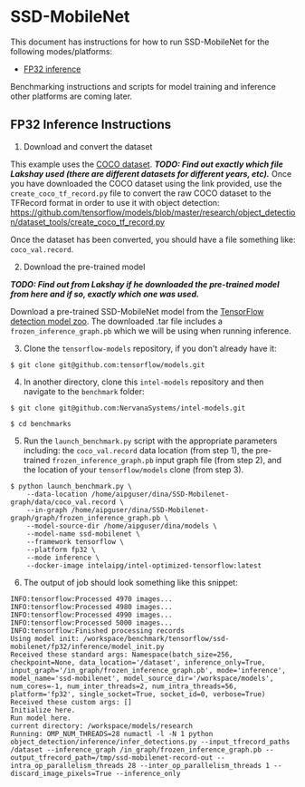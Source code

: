 # SSD-MobileNet

This document has instructions for how to run SSD-MobileNet for the
following modes/platforms:
* [FP32 inference](#fp32-inference-instructions)

Benchmarking instructions and scripts for model training and inference
other platforms are coming later.

## FP32 Inference Instructions

1. Download and convert the dataset

This example uses the [COCO dataset](http://cocodataset.org/#home).
**_TODO: Find out exactly which file Lakshay used (there are different
datasets for different years, etc)._**
Once you have downloaded the COCO dataset using the link provided, use
the `create_coco_tf_record.py` file to convert the raw COCO dataset to
the TFRecord format in order to use it with object detection:
https://github.com/tensorflow/models/blob/master/research/object_detection/dataset_tools/create_coco_tf_record.py

Once the dataset has been converted, you should have a file something
like: `coco_val.record`.

2. Download the pre-trained model

**_TODO: Find out from Lakshay if he downloaded the pre-trained model from
here and if so, exactly which one was used._**

Download a pre-trained SSD-MobileNet model from the
[TensorFlow detection model zoo](https://github.com/tensorflow/models/blob/master/research/object_detection/g3doc/detection_model_zoo.md#coco-trained-models).
The downloaded .tar file includes a `frozen_inference_graph.pb` which we
will be using when running inference.

3. Clone the `tensorflow-models` repository, if you don't already have
it:

```
$ git clone git@github.com:tensorflow/models.git
```

4. In another directory, clone this `intel-models` repository and then
navigate to the `benchmark` folder:

```
$ git clone git@github.com:NervanaSystems/intel-models.git

$ cd benchmarks
```

5. Run the `launch_benchmark.py` script with the appropriate parameters
including: the `coco_val.record` data location (from step 1),
the pre-trained `frozen_inference_graph.pb` input graph file (from step
2), and the location of your `tensorflow/models` clone (from step 3).

```
$ python launch_benchmark.py \
    --data-location /home/aipguser/dina/SSD-Mobilenet-graph/data/coco_val.record \
    --in-graph /home/aipguser/dina/SSD-Mobilenet-graph/graph/frozen_inference_graph.pb \
    --model-source-dir /home/aipguser/dina/models \
    --model-name ssd-mobilenet \
    --framework tensorflow \
    --platform fp32 \
    --mode inference \
    --docker-image intelaipg/intel-optimized-tensorflow:latest
```

6. The output of job should look something like this snippet:

```
INFO:tensorflow:Processed 4970 images...
INFO:tensorflow:Processed 4980 images...
INFO:tensorflow:Processed 4990 images...
INFO:tensorflow:Processed 5000 images...
INFO:tensorflow:Finished processing records
Using model init: /workspace/benchmark/tensorflow/ssd-mobilenet/fp32/inference/model_init.py
Received these standard args: Namespace(batch_size=256, checkpoint=None, data_location='/dataset', inference_only=True, input_graph='/in_graph/frozen_inference_graph.pb', mode='inference', model_name='ssd-mobilenet', model_source_dir='/workspace/models', num_cores=-1, num_inter_threads=2, num_intra_threads=56, platform='fp32', single_socket=True, socket_id=0, verbose=True)
Received these custom args: []
Initialize here.
Run model here.
current directory: /workspace/models/research
Running: OMP_NUM_THREADS=28 numactl -l -N 1 python object_detection/inference/infer_detections.py --input_tfrecord_paths /dataset --inference_graph /in_graph/frozen_inference_graph.pb --output_tfrecord_path=/tmp/ssd-mobilenet-record-out --intra_op_parallelism_threads 28 --inter_op_parallelism_threads 1 --discard_image_pixels=True --inference_only
```
